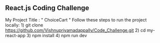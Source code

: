 React.js Coding Challenge
-------------------------
My Project Title : " ChoiceCart "
Follow these steps to run the project locally:
       1) git clone https://github.com/Vishnupriyamadappally/Code_Challenge.git
       2) cd my-react-app
       3) npm install
       4) npm run dev

